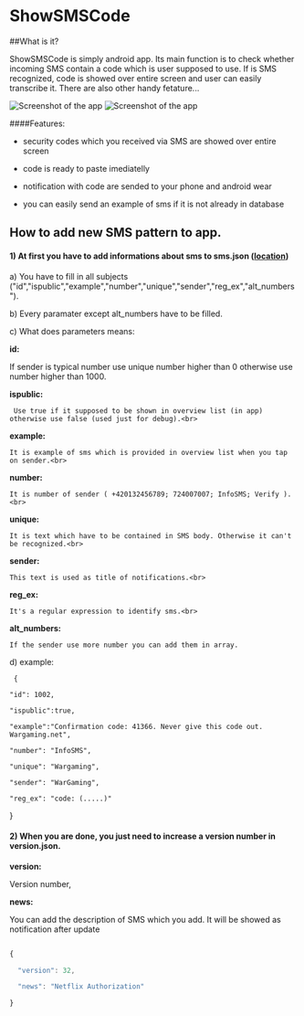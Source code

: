 # ShowSMSCode



 

##What is it?

ShowSMSCode is simply android app. Its main function is to check whether incoming SMS contain a code which is user supposed to use. If is SMS recognized, code is showed over entire screen and user can easily transcribe it. There are also other handy fetature...



![Screenshot of the app](http://i.imgur.com/V5yGmxP.png?1)
![Screenshot of the app](http://i.imgur.com/LN9KW8B.png?3)



####Features:



- security codes which you received via SMS are showed over entire screen

- code is ready to paste imediatelly

- notification with code are sended to your phone and android wear 

- you can easily send an example of sms if it is not already in database





## How to add new SMS pattern to app.



#### 1) At first you have to add informations about sms to sms.json ([location](https://github.com/JosefHruska/ShowSMSCode/tree/master/app/src/main/assets))

		



  a) You have to fill in all subjects ("id","ispublic","example","number","unique","sender","reg_ex","alt_numbers").



  b) Every paramater except alt_numbers have to be filled.



  c) What does parameters means:

  

 

   **id:** 

   If sender is typical number use unique number higher than 0 otherwise use number higher than 1000. <br>

   **ispublic:** 

     Use true if it supposed to be shown in overview list (in app) otherwise use false (used just for debug).<br>

   **example:**

    It is example of sms which is provided in overview list when you tap on sender.<br>

   **number:**

    It is number of sender ( +420132456789; 724007007; InfoSMS; Verify ).<br>

   **unique:**

    It is text which have to be contained in SMS body. Otherwise it can't be recognized.<br>

   **sender:**

    This text is used as title of notifications.<br>

   **reg_ex:**

    It's a regular expression to identify sms.<br>

   **alt_numbers:**

    If the sender use more number you can add them in array.



  d) example:

 

     {

    "id": 1002,

    "ispublic":true,

    "example":"Confirmation code: 41366. Never give this code out. Wargaming.net",

    "number": "InfoSMS",

    "unique": "Wargaming",

    "sender": "WarGaming",

    "reg_ex": "code: (.....)"

  }

  





#### 2) When you are done, you just need to increase a version number in version.json. 



 **version:** 

   Version number, <br>

 **news:** 

  You can add the description of SMS which you add. It will be showed as notification after update<br>

```javascript

{

  "version": 32,

  "news": "Netflix Authorization"

}

```

